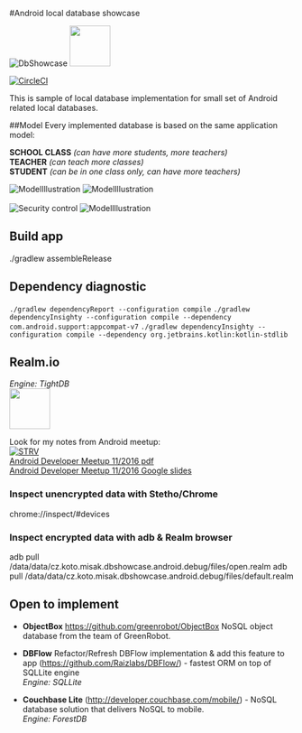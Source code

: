 #Android local database showcase

![DbShowcase](./mobile/src/main/res/mipmap-hdpi/ic_launcher.png "DbShowcase") <a href="https://play.google.com/store/apps/details?id=cz.koto.misak.dbshowcase.android"><img src="./extras/banner/google-play-badge.png" height="72"/></a>

[![CircleCI](https://circleci.com/gh/kotomisak/db-showcase-android/tree/develop.svg?style=shield)](https://circleci.com/gh/kotomisak/db-showcase-android/tree/develop)


This is sample of local database implementation for small set of Android related local databases.

##Model
Every implemented database is based on the same application model:  

**SCHOOL CLASS** _(can have more students, more teachers)_  
**TEACHER** _(can teach more classes)_  
**STUDENT** _(can be in one class only, can have more teachers)_  

![ModelIllustration](./extras/screens/scr_showcase_int1.png "ModelIllustration")&nbsp;![ModelIllustration](./extras/screens/scr_showcase_int2.png "ModelIllustration") <br/><br/>
![Security control](./extras/screens/scr_showcase_con1.png "Security control")&nbsp;![ModelIllustration](./extras/screens/scr_showcase_lockscreen.png "ModelIllustration") <br/>


## Build app
./gradlew assembleRelease

## Dependency diagnostic ##

  `./gradlew dependencyReport --configuration compile`
  `./gradlew dependencyInsighty --configuration compile --dependency com.android.support:appcompat-v7`
  `./gradlew dependencyInsighty --configuration compile --dependency org.jetbrains.kotlin:kotlin-stdlib`

<!--**Couchbase Lite** (http://developer.couchbase.com/mobile/) - a lightweight embedded NoSQL database engine for Android with the built-in ability to sync to Couchbase Server.  
-->
## Realm.io
_Engine: TightDB_ <br/>
<a href="https://realm.io/"><img src="./extras/banner/android_realm.png" height="72" width="72"/></a><br/>

Look for my notes from Android meetup:<br/>
[ ![STRV](./extras/talks/STRV-Black_small.png) ](https://www.strv.com/)<br/>
[Android Developer Meetup 11/2016 pdf](./extras/talks/realm.meetup.11-2016.pdf)<br/>
[Android Developer Meetup 11/2016 Google slides](https://docs.google.com/presentation/d/1kT0RNL0JYa1TZ2Vs9Ft34XAIS5ej3DEpecz7RnXXXQ8/edit?usp=sharing)<br/>

### Inspect unencrypted data with Stetho/Chrome
chrome://inspect/#devices

### Inspect encrypted data with adb & Realm browser
adb pull /data/data/cz.koto.misak.dbshowcase.android.debug/files/open.realm
adb pull /data/data/cz.koto.misak.dbshowcase.android.debug/files/default.realm



## Open to implement

- **ObjectBox**
https://github.com/greenrobot/ObjectBox
NoSQL object database from the team of GreenRobot.

- **DBFlow**
Refactor/Refresh DBFlow implementation & add this feature to app
(https://github.com/Raizlabs/DBFlow/) - fastest ORM on top of SQLLite engine  
_Engine: SQLLite_  


- **Couchbase Lite**
(http://developer.couchbase.com/mobile/) - NoSQL database solution that delivers NoSQL to mobile.   
_Engine: ForestDB_  



